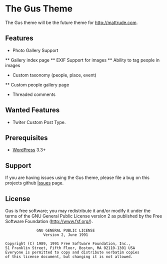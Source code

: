 # The Gus Theme

The Gus theme will be the future theme for http://mattrude.com.

## Features

* Photo Gallery Support

** Gallery index page
** EXIF Support for images
** Ability to tag people in images

* Custom taxonomy (people, place, event)

** Custom people gallery page

* Threaded comments

## Wanted Features

* Twiter Custom Post Type.

## Prerequisites
* [WordPress](http://wordpress.org) 3.3+

## Support
If you are having issues using the Gus theme, please file a bug on this projects github [Issues](https://github.com/mattrude/wp-theme-gus/issues) page.

## License
Gus is free software; you may redistribute it and/or modify it under the terms of the GNU General Public License version 2 as published by the Free Software Foundation (http://www.fsf.org/).

                  GNU GENERAL PUBLIC LICENSE
                     Version 2, June 1991
    
    Copyright (C) 1989, 1991 Free Software Foundation, Inc.,
    51 Franklin Street, Fifth Floor, Boston, MA 02110-1301 USA
    Everyone is permitted to copy and distribute verbatim copies
    of this license document, but changing it is not allowed.


